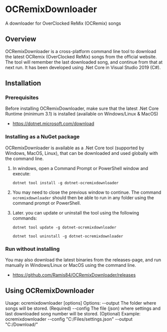 # OCRemixDownloader
 A downloader for OverClocked ReMix (OCRemix) songs

## Overview
OCRemixDownloader is a cross-platform command line tool to download the latest OCRemix (OverClocked ReMix) songs from the official website. The tool will remember the last downloaded song, and continue from that at next run. It has been developed using .Net Core in Visual Studio 2019 (C#).

## Installation

### Prerequisites

Before installing OCRemixDownloader, make sure that the latest .Net Core Runtime (minimum 3.1) is installed (available on Windows/Linux & MacOS)
- https://dotnet.microsoft.com/download

### Installing as a NuGet package

OCRemixDownloader is available as a .Net Core tool (supported by Windows, MacOS, Linux), that can be downloaded and used globally with the command line.

1. In windows, open a Command Prompt or PowerShell window and execute:

   ```
   dotnet tool install -g dotnet-ocremixdownloader
   ```

2. You may need to close the previous window to continue. The command `ocremixdownloader` should then be able to run in any folder using the command prompt or PowerShell.

3. Later. you can update or uninstall the tool using the following commands:

   ```
   dotnet tool update -g dotnet-ocremixdownloader
   ```
   ```
   dotnet tool uninstall -g dotnet-ocremixdownloader
   ```
   
### Run without installing

You may also download the latest binaries from the releases-page, and run manually in Windows/Linux or MacOS using the command line.

- https://github.com/Ramis84/OCRemixDownloader/releases

## Using OCRemixDownloader

Usage:
  ocremixdownloader [options]
Options:
  --output <PATH>    The folder where songs will be stored. (Required)
  --config <PATH>    The file (json) where settings and last downloaded song number will be stored. (Optional)
Example:
  ocremixdownloader --config "C:/Files/settings.json" --output "C:/Download/"
